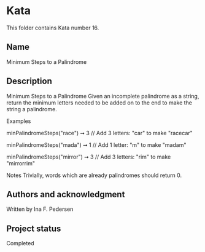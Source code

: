 # Kata 
This folder contains Kata number 16.
## Name
Minimum Steps to a Palindrome

## Description
Minimum Steps to a Palindrome
Given an incomplete palindrome as a string, return the minimum letters needed to be added on to the end to make the string a palindrome.

Examples

minPalindromeSteps("race") ➞ 3
// Add 3 letters: "car" to make "racecar"

minPalindromeSteps("mada") ➞ 1
// Add 1 letter: "m" to make "madam"

minPalindromeSteps("mirror") ➞ 3
// Add 3 letters: "rim" to make "mirrorrim"

Notes
Trivially, words which are already palindromes should return 0.

## Authors and acknowledgment
Written by Ina F. Pedersen

## Project status
Completed